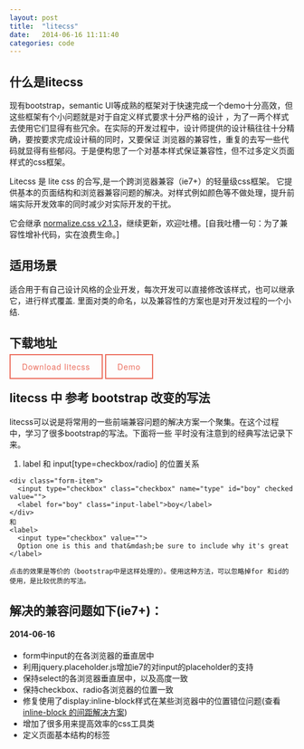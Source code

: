 ```yaml
---
layout: post
title:  "litecss"
date:   2014-06-16 11:11:40
categories: code
---
```


<link rel="stylesheet" href="http://cdn.jsdelivr.net/animatecss/3.1.0/animate.css">

什么是litecss
-------------
现有bootstrap，semantic UI等成熟的框架对于快速完成一个demo十分高效，但这些框架有个小问题就是对于自定义样式要求十分严格的设计
，为了一两个样式去使用它们显得有些冗余。在实际的开发过程中，设计师提供的设计稿往往十分精确，要按要求完成设计稿的同时，又要保证
浏览器的兼容性，重复的去写一些代码就显得有些郁闷。于是便构思了一个对基本样式保证兼容性，但不过多定义页面样式的css框架。

Litecss 是 lite css 的合写,是一个跨浏览器兼容（ie7+）的轻量级css框架。
它提供基本的页面结构和浏览器兼容问题的解决。对样式例如颜色等不做处理，提升前端实际开发效率的同时减少对实际开发的干扰。

它会继承 [normalize.css v2.1.3](http://necolas.github.io/normalize.css/)，继续更新，欢迎吐槽。[自我吐槽一句：为了兼容性增补代码，实在浪费生命。]

适用场景
--------
适合用于有自己设计风格的企业开发，每次开发可以直接修改该样式，也可以继承它，进行样式覆盖.
里面对类的命名，以及兼容性的方案也是对开发过程的一个小结.

下载地址
--------
<a href="/css/litecss.css" target="_blank" style="text-decoration: none;border: 2px solid #ec6f5f; color: #ec6f5f; letter-spacing: 1px; padding: 10px 20px; font-family: 'brandon-grotesque', 'Helvetica Neue', Helvetica, Arial, sans-serif;" data-anijs="if: mouseover, do: flipInY animated, after: removeAnim">Download litecss</a>
<a href="/demo/litecss-demo.html" target="_blank" style="text-decoration: none;border: 2px solid #ec6f5f; color: #ec6f5f; letter-spacing: 1px; padding: 10px 20px; font-family: 'brandon-grotesque', 'Helvetica Neue', Helvetica, Arial, sans-serif;">Demo</a>

litecss 中 参考 bootstrap 改变的写法
------------------------------------
litecss可以说是将常用的一些前端兼容问题的解决方案一个聚集。在这个过程中，学习了很多bootstrap的写法。下面将一些
平时没有注意到的经典写法记录下来。

1. label 和 input[type=checkbox/radio] 的位置关系
```
<div class="form-item">
  <input type="checkbox" class="checkbox" name="type" id="boy" checked value="">
  <label for="boy" class="input-label">boy</label>
</div>
和
<label>
  <input type="checkbox" value="">
  Option one is this and that&mdash;be sure to include why it's great
</label>

点击的效果是等价的（bootstrap中是这样处理的）。使用这种方法，可以忽略掉for 和id的使用，是比较优质的写法。
```


解决的兼容问题如下(ie7+)：
--------------------------
#### 2014-06-16
- form中input的在各浏览器的垂直居中
- 利用jquery.placeholder.js增加ie7的对input的placeholder的支持
- 保持select的各浏览器垂直居中，以及高度一致
- 保持checkbox、radio各浏览器的位置一致
- 修复使用了display:inline-block样式在某些浏览器中的位置错位问题(查看[inline-block 的间距解决方案](http://callblueday.com/code/2014/05/26/inline-block-margin.html))
- 增加了很多用来提高效率的css工具类
- 定义页面基本结构的标签

<script src="http://anijs.github.io/lib/anijs/anijs.js"></script>